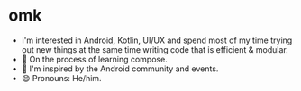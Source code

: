 # omk
- I'm interested in Android, Kotlin, UI/UX and spend most of my time trying out new things at the same time writing code that is efficient & modular.
- 🌱 On the process of learning compose.
- 🌟 I'm inspired by the Android community and events.
- 😄 Pronouns: He/him.
